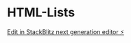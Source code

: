 # HTML-Lists

[Edit in StackBlitz next generation editor ⚡️](https://stackblitz.com/~/github.com/kuldeepit/HTML-Lists)